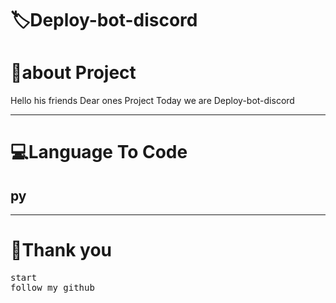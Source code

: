 <!-- Title -->
<h1>🏷Deploy-bot-discord</h1>




<h1>👤about Project </h1>
<p>Hello his friends Dear ones Project Today we are Deploy-bot-discord</p>
<hr>
<!-- view -->
<h1>💻Language To Code</h1>
<h2>py</h2>



<hr>
<h1>💖Thank you</h1>
<pre>
start
follow my github
</pre>
